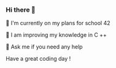 ### Hi there 👋

🔭 I'm currently on my plans for school 42

🌱 I am improving my knowledge in C ++

💬 Ask me if you need any help

Have a great coding day !

